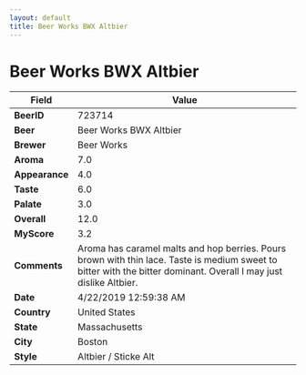 ```yaml
---
layout: default
title: Beer Works BWX Altbier
---
```


# Beer Works BWX Altbier

| Field         | Value     |
|---------------|-----------|
| **BeerID** | 723714 |
| **Beer** | Beer Works BWX Altbier |
| **Brewer** | Beer Works |
| **Aroma** | 7.0 |
| **Appearance** | 4.0 |
| **Taste** | 6.0 |
| **Palate** | 3.0 |
| **Overall** | 12.0 |
| **MyScore** | 3.2 |
| **Comments** | Aroma has caramel malts and hop berries.  Pours brown with thin lace. Taste is medium sweet  to bitter with the bitter dominant.  Overall I may just dislike Altbier. |
| **Date** | 4/22/2019 12:59:38 AM |
| **Country** | United States |
| **State** | Massachusetts |
| **City** | Boston |
| **Style** | Altbier / Sticke Alt |
